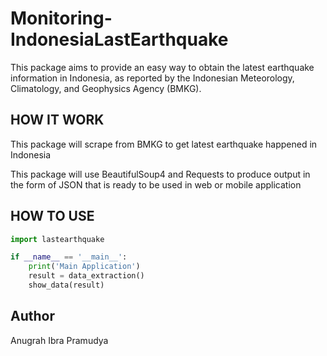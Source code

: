 # Monitoring-IndonesiaLastEarthquake

This package aims to provide an easy way to obtain the latest earthquake information in Indonesia, as reported by the Indonesian Meteorology, Climatology, and Geophysics Agency (BMKG). 

## HOW IT WORK
This package will scrape from BMKG to get latest earthquake happened in Indonesia

This package will use BeautifulSoup4 and Requests to produce output in the form of JSON that is ready to be used in web or mobile application

## HOW TO USE
```python
import lastearthquake

if __name__ == '__main__':
    print('Main Application')
    result = data_extraction()
    show_data(result)
```

## Author
Anugrah Ibra Pramudya
